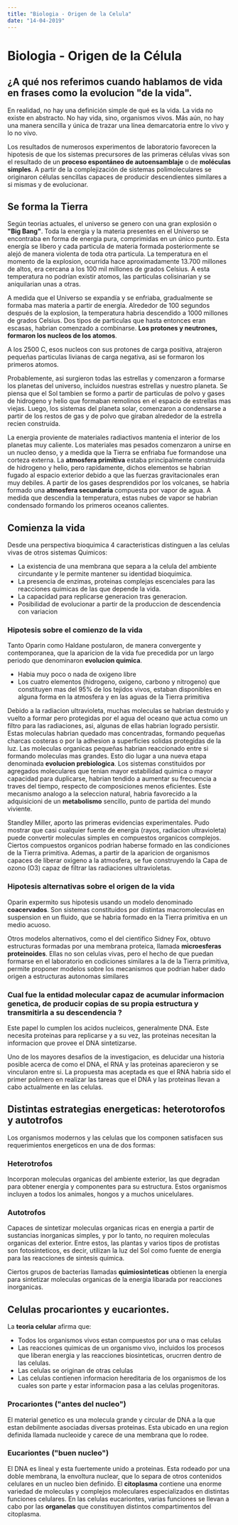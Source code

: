 ```yaml
---
title: "Biologia - Origen de la Celula"
date: "14-04-2019"
---
```



# Biologia - Origen de la Célula

## ¿A qué nos referimos cuando hablamos de vida en frases como la evolucion "de la vida". 
En realidad, no hay una definición simple de qué es la vida. La vida no existe en abstracto. No hay vida, sino, organismos vivos. Más aún, no hay una manera sencilla y única de trazar una línea demarcatoria entre lo vivo y lo no vivo. 

Los resultados de numerosos experimentos de laboratorio favorecen la hipotesis de que los sistemas precursores de las primeras células vivas son el resultado de un **proceso espontáneo de autoensamblaje** o de **moléculas simples**. A partir de la complejización de sistemas polimoleculares se originaron células sencillas capaces de producir descendientes similares a si mismas y de evolucionar.

## Se forma la Tierra 
Según teorias actuales, el universo se genero con una gran explosión o **"Big Bang"**. Toda la energia y la materia presentes en el Universo se encontraba en forma de energia pura, comprimidas en un único punto. Esta energía se libero y cada particula de materia formada posteriormente se alejó de manera violenta de toda otra particula. 
La temperatura en el momento de la explosion, ocurrida hace aproximadamente 13.700 millones de altos, era cercana a los 100 mil millones de grados Celsius. A esta temperatura no podrían existir atomos, las particulas colisinarian y se aniquilarian unas a otras. 

A medida que el Universo se expandía y se enfriaba, gradualmente se formaba mas materia a partir de energía. Alrededor de 100 segundos después de la explosion, la temperatura habria descendido a 1000 millones de grados Celsius. Dos tipos de particulas que hasta entonces eran escasas, habrian comenzado a combinarse. **Los protones y neutrones, formaron los nucleos de los atomos**.

A los 2500 C, esos nucleos con sus protones de carga positiva, atrajeron pequeñas particulas livianas de carga negativa, asi se formaron los primeros atomos.

Probablemente, asi surgieron todas las estrellas y comenzaron a formarse los planetas del universo, incluidos nuestras estrellas y nuestro planeta. 
Se piensa que el Sol tambien se formo a partir de particulas de polvo y gases de hidrogeno y helio que formaban remolinos en el espacio de estrellas mas viejas. Luego, los sistemas del planeta solar, comenzaron a condensarse a partir de los restos de gas y de polvo que giraban alrededor de la estrella recien construida.

La energia proviente de materiales radiactivos mantenia el interior de los planetas muy caliente. Los materiales mas pesados comenzaron a unirse en un nucleo denso, y a medida que la Tierra se enfriaba fue formandose una corteza externa. La **atmosfera primitiva** estaba principalmente construida de hidrogeno y helio, pero rapidamente, dichos elementos se habrian fugado al espacio exterior debido a que las fuerzas gravitacionales eran muy debiles. A partir de los gases desprendidos por los volcanes, se habria formado una **atmosfera secundaria** compuesta por vapor de agua. A medida que descendia la temperatura, estas nubes de vapor se habrian condensado formando los primeros oceanos calientes.


## Comienza la vida
Desde una perspectiva bioquimica 4 caracteristicas distinguen a las celulas vivas de otros sistemas Quimicos: 

* La existencia de una membrana que separa a la celula del ambiente circundante y le permite mantener su identidad bioquimica.
* La presencia de enzimas, proteinas complejas escenciales para las reacciones quimicas de las que depende la vida. 
* La capacidad para replicarse generacion tras generacion. 
* Posibilidad de evolucionar a partir de la produccion de descendencia con variacion

### Hipotesis sobre el comienzo de la vida
Tanto Oparin como Haldane postularon, de manera convergente y contemporanea, que la aparicion de la vida fue precedida por un largo periodo que denominaron **evolucion quimica**. 

* Habia muy poco o nada de oxigeno libre
* Los cuatro elementos (hidrogeno, oxigeno, carbono y nitrogeno) que constituyen mas del 95% de los tejidos vivos, estaban disponibles en alguna forma en la atmosfera y en las aguas de la Tierra primitiva

Debido a la radiacion ultravioleta, muchas moleculas se habrian destruido y vuelto a formar pero protegidas por el agua del oceano que actua como un filtro para las radiaciones, asi, algunas de ellas habrian logrado persistir. Estas moleculas habrian quedado mas concentradas, formando pequeñas charcas costeras o por la adhesion a superficies solidas protegidas de la luz. Las moleculas organicas pequeñas habrian reaccionado entre si formando moleculas mas grandes. Esto dio lugar a una nueva etapa denominada **evolucion prebiologica**. 
Los sistemas constituidos por agregados moleculares que tenian mayor estabilidad quimica o mayor capacidad para duplicarse, habrian tendido a aumentar su frecuencia a traves del tiempo, respecto de composiciones menos eficientes. Este mecanismo analogo a la seleccion natural, habria favorecido a la adquisicioni de un **metabolismo** sencillo, punto de partida del mundo viviente.

Standley Miller, aporto las primeras evidencias experimentales. Pudo mostrar que casi cualquier fuente de energia (rayos, radiacion ultravioleta) puede convertir moleculas simples en compuestos organicos complejos. Ciertos compuestos organicos podrian haberse formado en las condiciones de la Tierra primitiva. Ademas, a partir de la aparicion de organismos capaces de liberar oxigeno a la atmosfera, se fue construyendo la Capa de ozono (O3) capaz de filtrar las radiaciones ultravioletas.

### Hipotesis alternativas sobre el origen de la vida
Oparin expermito sus hipotesis usando un modelo denominado **coacervados**. Son sistemas constituidos por distintas macromoleculas en suspension en un fluido, que se habria formado en la Tierra primitiva en un medio acuoso. 

Otros modelos alternativos, como el del cientifico Sidney Fox, obtuvo estructuras formadas por una membrana proteica, llamada **microesferas proteinoides**. Ellas no son celulas vivas, pero el hecho de que puedan formarse en el laboratorio en codiciones similares a la de la Tierra primitiva, permite proponer modelos sobre los mecanismos que podrian haber dado origen a estructuras autonomas similares

### Cual fue la entidad molecular capaz de acumular informacion genetica, de producir copias de su propia estructura y transmitirla a su descendencia ?
Este papel lo cumplen los acidos nucleicos, generalmente DNA. Este necesita proteinas para replicarse y a su vez, las proteinas necesitan la informacion que provee el DNA sintetizarse. 

Uno de los mayores desafios de la investigacion, es delucidar una historia posible acerca de como el DNA, el RNA y las proteinas aparecieron y se vincularon entre si. 
La propuesta mas aceptada es que el RNA habria sido el primer polimero en realizar las tareas que el DNA y las proteinas llevan a cabo actualmente en las celulas. 

## Distintas estrategias energeticas: heterotorofos y autotrofos
Los organismos modernos y las celulas que los componen satisfacen sus requerimientos energeticos en una de dos formas:

### Heterotrofos 
Incorporan moleculas organicas del ambiente exterior, las que degradan para obtener energia y componentes para su estructura. Estos organismos incluyen a todos los animales, hongos y a muchos unicelulares.

### Autotrofos
Capaces de sintetizar moleculas organicas ricas en energia a partir de sustancias inorganicas simples, y por lo tanto, no requiren moleculas organicas del exterior. Entre estos, las plantas y varios tipos de protistas son fotosinteticos, es decir, utilizan la luz del Sol como fuente de energia para las reacciones de sintesis quimica. 

Ciertos grupos de bacterias llamadas **quimiosinteticas** obtienen la energia para sintetizar moleculas organicas de la energia libarada por reacciones inorganicas. 

## Celulas procariontes y eucariontes. 
La **teoria celular** afirma que: 

* Todos los organismos vivos estan compuestos por una o mas celulas
* Las reacciones quimicas de un organismo vivo, incluidos los procesos que liberan energia y las reacciones biosinteticas, orucrren dentro de las celulas. 
* Las celulas se originan de otras celulas
* Las celulas contienen informacion hereditaria de los organismos de los cuales son parte y estar informacion pasa a las celulas progenitoras. 

### Procariontes ("antes del nucleo")
El material genetico es una molecula grande y circular de DNA a la que estan debilmente asociadas diversas proteinas. Esta ubicado en una region definida llamada nucleoide y carece de una membrana que lo rodee. 

### Eucariontes ("buen nucleo")
El DNA es lineal y esta fuertemente unido a proteinas. Esta rodeado por una doble membrana, la envoltura nuclear, que lo separa de otros contenidos celulares en un nucleo bien definido. 
El **citoplasma** contiene una enorme variedad de moleculas y complejos moleculares especializados en distintas funciones celulares. En las celulas eucariontes, varias funciones se llevan a cabo por las **organelas** que constituyen distintos compartimentos del citoplasma.